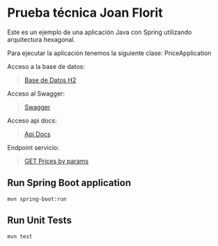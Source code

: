 # Prueba técnica Joan Florit

Este es un ejemplo de una aplicación Java con Spring utilizando arquitectura hexagonal.

Para ejecutar la aplicación tenemos la siguiente clase: PriceApplication

Acceso a la base de datos:
> [Base de Datos H2](http://localhost:8080/h2/)

Acceso al Swagger: 

> [Swagger](http://localhost:8080/swagger-ui/index.html) 

Acceso api docs:

> [Api Docs](http://localhost:8080/v1/api-docs)

Endpoint servicio:

> [GET Prices by params](http://localhost:8080/v1/prices)

## Run Spring Boot application
```
mvn spring-boot:run
```
## Run Unit Tests
```
mvn test
```